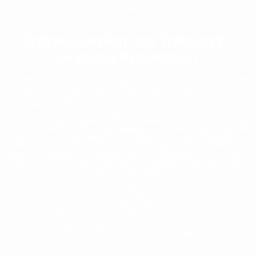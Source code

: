
 olatrepo
<!DOCTYPE html>
<html lang="en">

<head>
    <meta charset="UTF-8">
    <meta name="viewport" content="width=device-width, initial-scale=1.0">
    <title>Document</title>
    <style>
        body{
            text-align: center;
            color: white;
        }
    </style>
</head>

<body>
    <h1>Online Learning and Training E-Learning Application</h1>
    <p>The Online learning and Training application is the online learning website designed specifically
        for the academic institution. It provides the most effective link between students and the
        institution. Compared to other online learning platforms, we offer the course at no cost and have lifetime
        access to resources. We implement a quiz option in the one. Attendance system and proper completion and
        questionnaire time,
        once the candidate has failed or has low scores in the specific module, they will be redirected to the specific
        module where the candidate has low scores. Complete the content of the module and the module will redirect to
        the questionnaire page. After completing the modules and the questionnaire, the certificate will be created. The
        certificate shall be issued by the institution which granted the authorization.</p>

        <h3>Advantages of OLAT</h3>
    <ul type="square">
        <li>Quiz with various sets of questions to prevent professional misconduct with other students.</li>
        <li>Completelu free for students of the institution.</li>
        <li>Authorized certificate by the institution.</li>
        <li>Monitors students by prompting them to complete tasks properly and all details are stored in the databases.
        </li>
    </ul>
</body>

</html>
